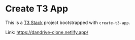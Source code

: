 # Create T3 App

This is a [T3 Stack](https://create.t3.gg/) project bootstrapped with `create-t3-app`.

Link: https://dandrive-clone.netlify.app/
